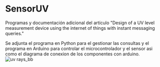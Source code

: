# SensorUV
Programas y documentación adicional del artículo "Design of a UV level measurement device using the internet of things with instant messaging queries."

Se adjunta el programa en Python para el gestionar las consultas y el programa en Arduino para controlar el microcontrolador y el sensor asi como el diagrama de conexion de los componentes con arduino.
![uv rays_bb](https://user-images.githubusercontent.com/112889143/189502270-d76659fe-0104-4d91-9b47-54056d78c863.png)

